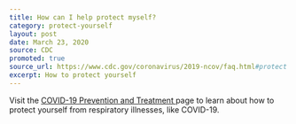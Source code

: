 ```yaml
---
title: How can I help protect myself?
category: protect-yourself
layout: post
date: March 23, 2020
source: CDC
promoted: true
source_url: https://www.cdc.gov/coronavirus/2019-ncov/faq.html#protect
excerpt: How to protect yourself
---
```


Visit the <a href="https://www.cdc.gov/coronavirus/2019-ncov/prepare/prevention.html?CDC_AA_refVal=https%3A%2F%2Fwww.cdc.gov%2Fcoronavirus%2F2019-ncov%2Fabout%2Fprevention.html"> COVID-19 Prevention and Treatment </a> page to learn about how to protect yourself from respiratory illnesses, like 
COVID-19.



